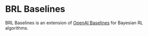 # BRL Baselines
BRL Baselines is an extension of [OpenAI Baselines](https://github.com/openai/baselines) for Bayesian RL algorithms.

